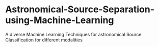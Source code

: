 # Astronomical-Source-Separation-using-Machine-Learning
A diverse Machine Learning Techniques for astronomical Source Classification for different modalities
